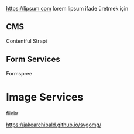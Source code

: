 https://lipsum.com lorem lipsum ifade  üretmek için

## CMS
Contentful
Strapi



## Form Services
Formspree



# Image Services
flickr

https://jakearchibald.github.io/svgomg/
